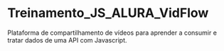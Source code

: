 # Treinamento_JS_ALURA_VidFlow
Plataforma de compartilhamento de vídeos para aprender a consumir e tratar dados de uma API com Javascript.
